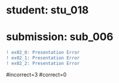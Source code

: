 # student: stu_018
# submission: sub_006

```diff
! ex02_0: Presentation Error
! ex02_1: Presentation Error
! ex02_2: Presentation Error
```
#incorrect=3
#correct=0
